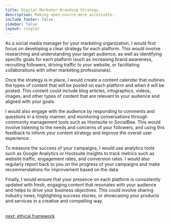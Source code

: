 ```yaml
---
title: Digital Marketer Branding Strategy
description: Making open-source more accessible.
include_footer: false
sidebar: false
layout: single2
---
```


<p>
As a social media manager for your marketing organization, I would first focus on developing a clear strategy for each platform. This would involve researching and understanding your target audience, as well as identifying specific goals for each platform (such as increasing brand awareness, recruiting followers, driving traffic to your website, or facilitating collaborations with other marketing professionals).

Once the strategy is in place, I would create a content calendar that outlines the types of content that will be posted on each platform and when it will be posted. This content could include blog articles, infographics, videos, images, and other types of content that are relevant to your audience and aligned with your goals.

I would also engage with the audience by responding to comments and questions in a timely manner, and monitoring conversations through community management tools such as Hootsuite or SocialBee. This would involve listening to the needs and concerns of your followers, and using this feedback to inform your content strategy and improve the overall user experience.

To measure the success of your campaigns, I would use analytics tools such as Google Analytics or Hootsuite Insights to track metrics such as website traffic, engagement rates, and conversion rates. I would also regularly report back to you on the progress of your campaigns and make recommendations for improvement based on the data.

Finally, I would ensure that your presence on each platform is consistently updated with fresh, engaging content that resonates with your audience and helps to drive your business objectives. This could involve sharing industry news, highlighting success stories, or showcasing your products and services in a creative and compelling way.

<br>
<a href="https://workdojos.com/digitalmarketers/ethics">next: ethical framework</a>
</p>